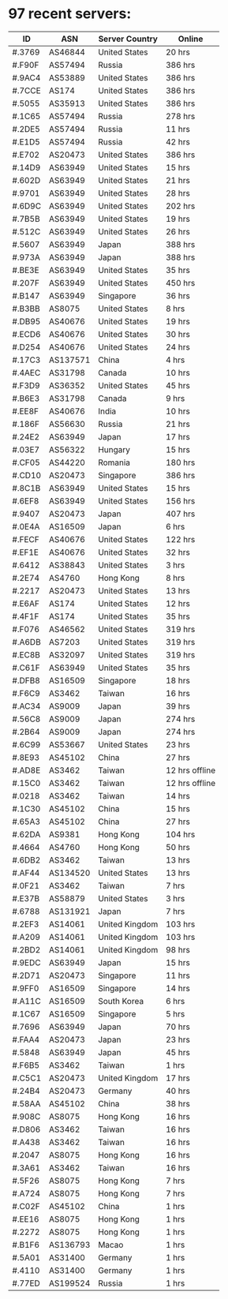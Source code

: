 # 97 recent servers:

| ID | ASN | Server Country | Online |
| ------ | ------ | ------ | ------ |
| #.3769 | AS46844 | United States | 20 hrs |
| #.F90F | AS57494 | Russia | 386 hrs |
| #.9AC4 | AS53889 | United States | 386 hrs |
| #.7CCE | AS174 | United States | 386 hrs |
| #.5055 | AS35913 | United States | 386 hrs |
| #.1C65 | AS57494 | Russia | 278 hrs |
| #.2DE5 | AS57494 | Russia | 11 hrs |
| #.E1D5 | AS57494 | Russia | 42 hrs |
| #.E702 | AS20473 | United States | 386 hrs |
| #.14D9 | AS63949 | United States | 15 hrs |
| #.602D | AS63949 | United States | 21 hrs |
| #.9701 | AS63949 | United States | 28 hrs |
| #.6D9C | AS63949 | United States | 202 hrs |
| #.7B5B | AS63949 | United States | 19 hrs |
| #.512C | AS63949 | United States | 26 hrs |
| #.5607 | AS63949 | Japan | 388 hrs |
| #.973A | AS63949 | Japan | 388 hrs |
| #.BE3E | AS63949 | United States | 35 hrs |
| #.207F | AS63949 | United States | 450 hrs |
| #.B147 | AS63949 | Singapore | 36 hrs |
| #.B3BB | AS8075 | United States | 8 hrs |
| #.DB95 | AS40676 | United States | 19 hrs |
| #.ECD6 | AS40676 | United States | 30 hrs |
| #.D254 | AS40676 | United States | 24 hrs |
| #.17C3 | AS137571 | China | 4 hrs |
| #.4AEC | AS31798 | Canada | 10 hrs |
| #.F3D9 | AS36352 | United States | 45 hrs |
| #.B6E3 | AS31798 | Canada | 9 hrs |
| #.EE8F | AS40676 | India | 10 hrs |
| #.186F | AS56630 | Russia | 21 hrs |
| #.24E2 | AS63949 | Japan | 17 hrs |
| #.03E7 | AS56322 | Hungary | 15 hrs |
| #.CF05 | AS44220 | Romania | 180 hrs |
| #.CD10 | AS20473 | Singapore | 386 hrs |
| #.8C1B | AS63949 | United States | 15 hrs |
| #.6EF8 | AS63949 | United States | 156 hrs |
| #.9407 | AS20473 | Japan | 407 hrs |
| #.0E4A | AS16509 | Japan | 6 hrs |
| #.FECF | AS40676 | United States | 122 hrs |
| #.EF1E | AS40676 | United States | 32 hrs |
| #.6412 | AS38843 | United States | 3 hrs |
| #.2E74 | AS4760 | Hong Kong | 8 hrs |
| #.2217 | AS20473 | United States | 13 hrs |
| #.E6AF | AS174 | United States | 12 hrs |
| #.4F1F | AS174 | United States | 35 hrs |
| #.F076 | AS46562 | United States | 319 hrs |
| #.A6DB | AS7203 | United States | 319 hrs |
| #.EC8B | AS32097 | United States | 319 hrs |
| #.C61F | AS63949 | United States | 35 hrs |
| #.DFB8 | AS16509 | Singapore | 18 hrs |
| #.F6C9 | AS3462 | Taiwan | 16 hrs |
| #.AC34 | AS9009 | Japan | 39 hrs |
| #.56C8 | AS9009 | Japan | 274 hrs |
| #.2B64 | AS9009 | Japan | 274 hrs |
| #.6C99 | AS53667 | United States | 23 hrs |
| #.8E93 | AS45102 | China | 27 hrs |
| #.AD8E | AS3462 | Taiwan | 12 hrs offline |
| #.15C0 | AS3462 | Taiwan | 12 hrs offline |
| #.0218 | AS3462 | Taiwan | 14 hrs |
| #.1C30 | AS45102 | China | 15 hrs |
| #.65A3 | AS45102 | China | 27 hrs |
| #.62DA | AS9381 | Hong Kong | 104 hrs |
| #.4664 | AS4760 | Hong Kong | 50 hrs |
| #.6DB2 | AS3462 | Taiwan | 13 hrs |
| #.AF44 | AS134520 | United States | 13 hrs |
| #.0F21 | AS3462 | Taiwan | 7 hrs |
| #.E37B | AS58879 | United States | 3 hrs |
| #.6788 | AS131921 | Japan | 7 hrs |
| #.2EF3 | AS14061 | United Kingdom | 103 hrs |
| #.A209 | AS14061 | United Kingdom | 103 hrs |
| #.2BD2 | AS14061 | United Kingdom | 98 hrs |
| #.9EDC | AS63949 | Japan | 15 hrs |
| #.2D71 | AS20473 | Singapore | 11 hrs |
| #.9FF0 | AS16509 | Singapore | 14 hrs |
| #.A11C | AS16509 | South Korea | 6 hrs |
| #.1C67 | AS16509 | Singapore | 5 hrs |
| #.7696 | AS63949 | Japan | 70 hrs |
| #.FAA4 | AS20473 | Japan | 23 hrs |
| #.5848 | AS63949 | Japan | 45 hrs |
| #.F6B5 | AS3462 | Taiwan | 1 hrs |
| #.C5C1 | AS20473 | United Kingdom | 17 hrs |
| #.24B4 | AS20473 | Germany | 40 hrs |
| #.58AA | AS45102 | China | 38 hrs |
| #.908C | AS8075 | Hong Kong | 16 hrs |
| #.D806 | AS3462 | Taiwan | 16 hrs |
| #.A438 | AS3462 | Taiwan | 16 hrs |
| #.2047 | AS8075 | Hong Kong | 16 hrs |
| #.3A61 | AS3462 | Taiwan | 16 hrs |
| #.5F26 | AS8075 | Hong Kong | 7 hrs |
| #.A724 | AS8075 | Hong Kong | 7 hrs |
| #.C02F | AS45102 | China | 1 hrs |
| #.EE16 | AS8075 | Hong Kong | 1 hrs |
| #.2272 | AS8075 | Hong Kong | 1 hrs |
| #.B1F6 | AS136793 | Macao | 1 hrs |
| #.5A01 | AS31400 | Germany | 1 hrs |
| #.4110 | AS31400 | Germany | 1 hrs |
| #.77ED | AS199524 | Russia | 1 hrs |

